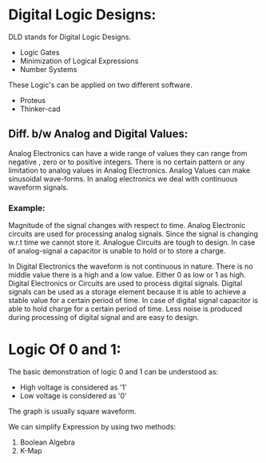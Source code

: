 # Digital Logic Designs:
DLD stands for Digital Logic Designs.
* Logic Gates
* Minimization of Logical Expressions
* Number Systems

These Logic's can be applied on two different software.
*  Proteus
* Thinker-cad

## Diff. b/w Analog and Digital Values:
Analog Electronics can have a wide range of values they can range from negative , zero or to positive integers. There is no certain pattern or any limitation to analog values in Analog Electronics. Analog Values can make sinusoidal wave-forms. In analog electronics we deal with continuous waveform signals.
### Example:
Magnitude of the signal changes with respect to time.
Analog Electronic circuits are used for processing analog signals.
Since the signal is changing w.r.t time we cannot store it.
Analogue Circuits are tough to design.
In case of analog-signal a capacitor is unable to hold or to store a charge.

In Digital Electronics the waveform is not continuous in nature. There is no middle value there is a high and a low value. Either 0 as low or 1 as high.
Digital Electronics or Circuits are used to process digital signals. Digital signals can be used as a storage element because it is able to achieve a stable value for a certain period of time.
In case of digital signal capacitor is able to hold charge for a certain period of time. Less noise is produced during processing of digital signal and are easy to design.

# Logic Of 0 and 1:
The basic demonstration of logic 0 and 1 can be understood as:
* High voltage is considered as '1'
* Low voltage is considered as '0'

The graph is usually square waveform.


We can simplify Expression by using two methods:
1. Boolean Algebra
2. K-Map


